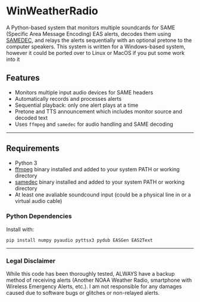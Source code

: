 # WinWeatherRadio

A Python-based system that monitors multiple soundcards for SAME (Specific Area Message Encoding) EAS alerts, decodes them using [SAMEDEC](https://github.com/joshuabarnes/samedec), and relays the alerts sequentially with an optional pretone to the computer speakers.
This system is written for a Windows-based system, however it could be ported over to Linux or MacOS if you put some work into it

## Features

- Monitors multiple input audio devices for SAME headers
- Automatically records and processes alerts
- Sequential playback: only one alert plays at a time
- Pretone and TTS announcement which includes monitor source and decoded text
- Uses `ffmpeg` and `samedec` for audio handling and SAME decoding

---

## Requirements

- Python 3
- [ffmpeg](https://ffmpeg.org/) binary installed and added to your system PATH or working directory
- [samedec](https://github.com/joshuabarnes/samedec) binary installed and added to your system PATH or working directory
- At least one avaliable soundcound input (could be a physical line in or a virtual audio cable)

### Python Dependencies

Install with:

```pip install numpy pyaudio pyttsx3 pydub EASGen EAS2Text```

---

### Legal Disclaimer
While this code has been thoroughly tested, ALWAYS have a backup method of receiving alerts (Another NOAA Weather Radio, smartphone with Wireless Emergency Alerts, etc.). I am not responsible for any damages caused due to software bugs or glitches or non-relayed alerts.
